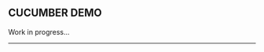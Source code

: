 CUCUMBER DEMO
---------------------------------------------------

Work in progress...

---------------------------------------------------